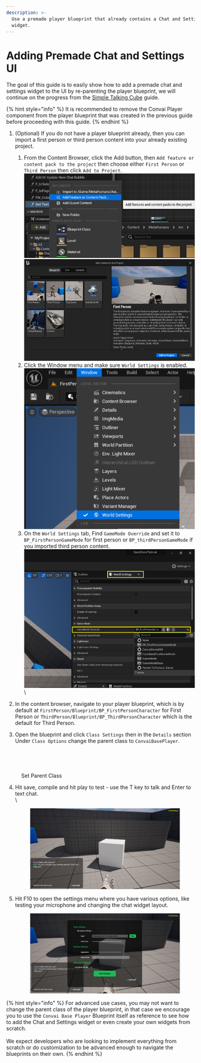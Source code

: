 ```yaml
---
description: >-
  Use a premade player blueprint that already contains a Chat and Settings
  widget.
---
```


# Adding Premade Chat and Settings UI

The goal of this guide is to easily show how to add a premade chat and settings widget to the UI by re-parenting the player blueprint, we will continue on the progress from the [Simple Talking Cube](simple-talking-cube.md) guide.

{% hint style="info" %}
It is recommended to remove the Convai Player component from the player blueprint that was created in the previous guide before proceeding with this guide.
{% endhint %}

1. (Optional) If you do not have a player blueprint already, then you can import a first person or third person content into your already existing project.
   1. From the Content Browser, click the Add button, then `Add feature or content pack to the project` then choose either `First Person` or `Third Person` then click `Add to Project`.\
      ![](<../../../../.gitbook/assets/pasted image 0.png>)\
      ![](<../../../../.gitbook/assets/pasted image 0 (1).png>)
   2. Click the Window menu and make sure `World Settings` is enabled.\
      ![](<../../../../.gitbook/assets/image (329).png>)
   3. On the `World Settings` tab, Find `GameMode Override` and set it to `BP_FirstPersonGameMode` for first person or `BP_thirdPersonGameMode` if you imported third person content.\
      ![](<../../../../.gitbook/assets/image (331).png>)\

2. In the content browser, navigate to your player blueprint, which is by default at `FirstPerson/Blueprint/BP_FirstPersonCharacter` for First Person or `ThirdPerson/Blueprint/BP_ThirdPersonCharacter` which is the default for Third Person.
3. Open the blueprint and click `Class Settings` then in the `Details` section Under `Class Options` change the parent class to `ConvaiBasePlayer`.

<img src="https://lh3.googleusercontent.com/yXsy1Zy7lfMCTEcj8wqpTZI44UbaDDYiasR9dWFnhzZmTvkV2cXy5-B0U9jNRI2U2lg9jBSkai57RIQ_InSSuaImlCuQIh9LNJaCrZ4Y3wTme_fj6gfMzsBf_HfWE9ICt7Tk_V4J5gs4JH6Ibvlq-Sc" alt="" data-size="line">

<figure><img src="https://lh4.googleusercontent.com/IIukEpo8niZHMAox4z4f-dkre2apO9DHZMKTGzCHfbYFSOZBSboGPnvhlKTDJdDvMTzuN7XND-3z52x42GlpiH1omXDrEeAq3crnK79_EFBobHAByuQtOP1QJbg04ZemJq0eojJb4DiRwyZoo4WNCuY" alt="" width="375"><figcaption><p>Set Parent Class</p></figcaption></figure>

4.  Hit save, compile and hit play to test - use the T key to talk and Enter to text chat.\
    \


    <figure><img src="../../../../.gitbook/assets/image (334).png" alt=""><figcaption></figcaption></figure>
5.  Hit F10 to open the settings menu where you have various options, like testing your microphone and changing the chat widget layout.



    <figure><img src="../../../../.gitbook/assets/image (335).png" alt=""><figcaption></figcaption></figure>

{% hint style="info" %}
For advanced use cases, you may not want to change the parent class of the player blueprint, in that case we encourage you to use the `Convai Base Player` Blueprint itself as reference to see how to add the Chat and Settings widget or even create your own widgets from scratch.\
\
We expect developers who are looking to implement everything from scratch or do customization to be advanced enough to navigate the blueprints on their own.
{% endhint %}
